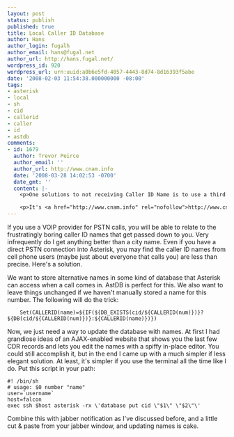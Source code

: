 ```yaml
---
layout: post
status: publish
published: true
title: Local Caller ID Database
author: Hans
author_login: fugalh
author_email: hans@fugal.net
author_url: http://hans.fugal.net/
wordpress_id: 920
wordpress_url: urn:uuid:a0b6e5fd-4057-4443-8d74-8d16393f5abe
date: '2008-02-03 11:54:38.000000000 -08:00'
tags:
- asterisk
- local
- sh
- cid
- callerid
- caller
- id
- astdb
comments:
- id: 1679
  author: Trevor Peirce
  author_email: ''
  author_url: http://www.cnam.info
  date: '2008-03-28 14:02:53 -0700'
  date_gmt: ''
  content: |-
    <p>One solutions to not receiving Caller ID Name is to use a third party service like this one.  It integrates with asterisk, FreePBX, trixbox, etc quite easily and will resolve names for nearly all of Canada/US.  </p>

    <p>It's <a href="http://www.cnam.info" rel="nofollow">http://www.cnam.info</a></p>
---
```

<p>If you use a VOIP provider for PSTN calls, you will be able to relate to the frustratingly boring caller ID names that get passed down to you. Very infrequently do I get anything better than a city name. Even if you have a direct PSTN connection into Asterisk, you may find the caller ID names from cell phone users (maybe just about everyone that calls you) are less than precise. Here's a solution.</p>

<p>We want to store alternative names in some kind of database that Asterisk can access when a call comes in. AstDB is perfect for this. We also want to leave things unchanged if we haven't manually stored a name for this number. The following will do the trick:</p>

<pre><code>    Set(CALLERID(name)=${IF(${DB_EXISTS(cid/${CALLERID(num)})}?${DB(cid/${CALLERID(num)})}:${CALLERID(name)})})
</code></pre>

<p>Now, we just need a way to update the database with names. At first I had grandiose ideas of an AJAX-enabled website that shows you the last few CDR records and lets you edit the names with a spiffy in-place editor. You could still accomplish it, but in the end I came up with a much simpler if less elegant solution. At least, it's simpler if you use the terminal all the time like I do. Put this script in your path:</p>

<pre><code>#! /bin/sh
# usage: $0 number "name"
user=`username`
host=falcon
exec ssh $host asterisk -rx \'database put cid \"$1\" \"$2\"\'
</code></pre>

<p>Combine this with jabber notification as I've discussed before, and a little cut &amp; paste from your jabber window, and updating names is cake.</p>
